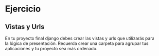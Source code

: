 # Ejercicio #

## Vistas y Urls ##

En tu proyecto final django debes crear las vistas y urls que utilizarás para la lógica de presentación. Recuerda crear una carpeta para
agrupar tus aplicaciones y tu proyecto sea más ordenado.
